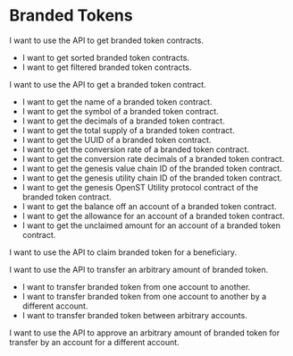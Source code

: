 # Branded Tokens

I want to use the API to get branded token contracts.
* I want to get sorted branded token contracts.
* I want to get filtered branded token contracts.

I want to use the API to get a branded token contract.
* I want to get the name of a branded token contract.
* I want to get the symbol of a branded token contract.
* I want to get the decimals of a branded token contract.
* I want to get the total supply of a branded token contract.
* I want to get the UUID of a branded token contract.
* I want to get the conversion rate of a branded token contract.
* I want to get the conversion rate decimals of a branded token contract.
* I want to get the genesis value chain ID of the branded token contract.
* I want to get the genesis utility chain ID of the branded token contract.
* I want to get the genesis OpenST Utility protocol contract of the branded token contract.
* I want to get the balance off an account of a branded token contract.
* I want to get the allowance for an account of a branded token contract.
* I want to get the unclaimed amount for an account of a branded token contract.

I want to use the API to claim branded token for a beneficiary.

I want to use the API to transfer an arbitrary amount of branded token.
* I want to transfer branded token from one account to another.
* I want to transfer branded token from one account to another by a different account.
* I want to transfer branded token between arbitrary accounts.

I want to use the API to approve an arbitrary amount of branded token for transfer by an account for a different account.